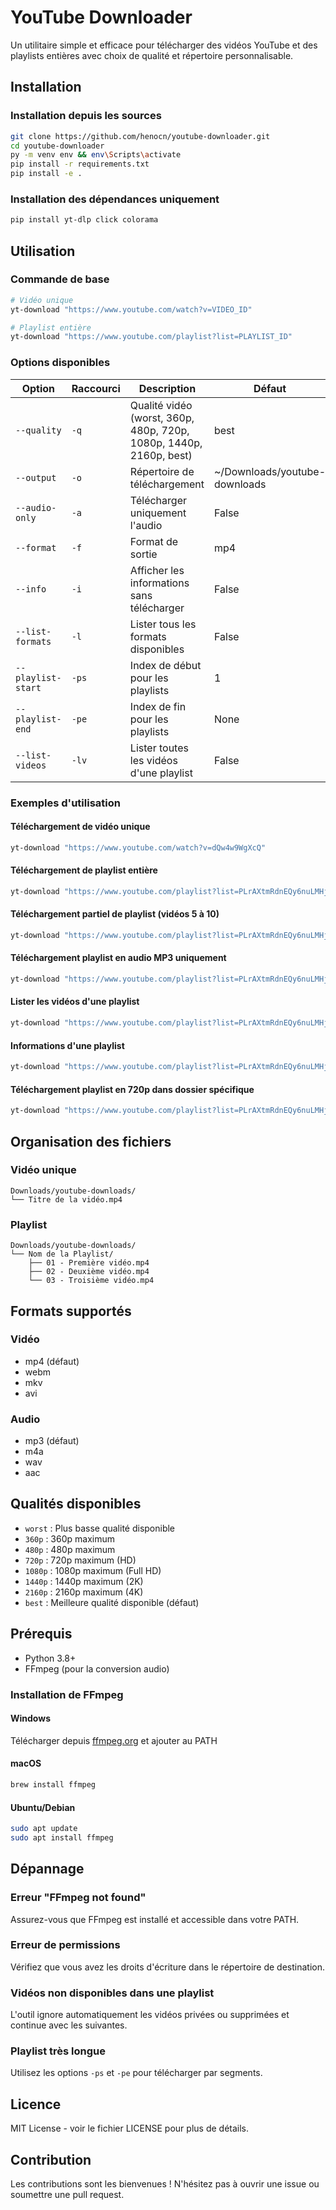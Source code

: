 # YouTube Downloader

Un utilitaire simple et efficace pour télécharger des vidéos YouTube et des playlists entières avec choix de qualité et répertoire personnalisable.


## Installation

### Installation depuis les sources

```bash
git clone https://github.com/henocn/youtube-downloader.git
cd youtube-downloader
py -m venv env && env\Scripts\activate
pip install -r requirements.txt
pip install -e .
```

### Installation des dépendances uniquement

```bash
pip install yt-dlp click colorama
```

## Utilisation

### Commande de base

```bash
# Vidéo unique
yt-download "https://www.youtube.com/watch?v=VIDEO_ID"

# Playlist entière
yt-download "https://www.youtube.com/playlist?list=PLAYLIST_ID"
```

### Options disponibles

| Option | Raccourci | Description | Défaut |
|--------|-----------|-------------|---------|
| `--quality` | `-q` | Qualité vidéo (worst, 360p, 480p, 720p, 1080p, 1440p, 2160p, best) | best |
| `--output` | `-o` | Répertoire de téléchargement | ~/Downloads/youtube-downloads |
| `--audio-only` | `-a` | Télécharger uniquement l'audio | False |
| `--format` | `-f` | Format de sortie | mp4 |
| `--info` | `-i` | Afficher les informations sans télécharger | False |
| `--list-formats` | `-l` | Lister tous les formats disponibles | False |
| `--playlist-start` | `-ps` | Index de début pour les playlists | 1 |
| `--playlist-end` | `-pe` | Index de fin pour les playlists | None |
| `--list-videos` | `-lv` | Lister toutes les vidéos d'une playlist | False |

### Exemples d'utilisation

#### Téléchargement de vidéo unique
```bash
yt-download "https://www.youtube.com/watch?v=dQw4w9WgXcQ"
```

#### Téléchargement de playlist entière
```bash
yt-download "https://www.youtube.com/playlist?list=PLrAXtmRdnEQy6nuLMHjMZOz59Oq3KuQEl"
```

#### Téléchargement partiel de playlist (vidéos 5 à 10)
```bash
yt-download "https://www.youtube.com/playlist?list=PLrAXtmRdnEQy6nuLMHjMZOz59Oq3KuQEl" -ps 5 -pe 10
```

#### Téléchargement playlist en audio MP3 uniquement
```bash
yt-download "https://www.youtube.com/playlist?list=PLrAXtmRdnEQy6nuLMHjMZOz59Oq3KuQEl" -a -f mp3
```

#### Lister les vidéos d'une playlist
```bash
yt-download "https://www.youtube.com/playlist?list=PLrAXtmRdnEQy6nuLMHjMZOz59Oq3KuQEl" -lv
```

#### Informations d'une playlist
```bash
yt-download "https://www.youtube.com/playlist?list=PLrAXtmRdnEQy6nuLMHjMZOz59Oq3KuQEl" -i
```

#### Téléchargement playlist en 720p dans dossier spécifique
```bash
yt-download "https://www.youtube.com/playlist?list=PLrAXtmRdnEQy6nuLMHjMZOz59Oq3KuQEl" -q 720p -o "C:\Downloads\MaPlaylist"
```

## Organisation des fichiers

### Vidéo unique
```
Downloads/youtube-downloads/
└── Titre de la vidéo.mp4
```

### Playlist
```
Downloads/youtube-downloads/
└── Nom de la Playlist/
    ├── 01 - Première vidéo.mp4
    ├── 02 - Deuxième vidéo.mp4
    └── 03 - Troisième vidéo.mp4
```

## Formats supportés

### Vidéo
- mp4 (défaut)
- webm
- mkv
- avi

### Audio
- mp3 (défaut)
- m4a
- wav
- aac

## Qualités disponibles

- `worst` : Plus basse qualité disponible
- `360p` : 360p maximum
- `480p` : 480p maximum
- `720p` : 720p maximum (HD)
- `1080p` : 1080p maximum (Full HD)
- `1440p` : 1440p maximum (2K)
- `2160p` : 2160p maximum (4K)
- `best` : Meilleure qualité disponible (défaut)

## Prérequis

- Python 3.8+
- FFmpeg (pour la conversion audio)

### Installation de FFmpeg

#### Windows
Télécharger depuis [ffmpeg.org](https://ffmpeg.org/download.html) et ajouter au PATH

#### macOS
```bash
brew install ffmpeg
```

#### Ubuntu/Debian
```bash
sudo apt update
sudo apt install ffmpeg
```

## Dépannage

### Erreur "FFmpeg not found"
Assurez-vous que FFmpeg est installé et accessible dans votre PATH.

### Erreur de permissions
Vérifiez que vous avez les droits d'écriture dans le répertoire de destination.

### Vidéos non disponibles dans une playlist
L'outil ignore automatiquement les vidéos privées ou supprimées et continue avec les suivantes.

### Playlist très longue
Utilisez les options `-ps` et `-pe` pour télécharger par segments.

## Licence

MIT License - voir le fichier LICENSE pour plus de détails.

## Contribution

Les contributions sont les bienvenues ! N'hésitez pas à ouvrir une issue ou soumettre une pull request.
